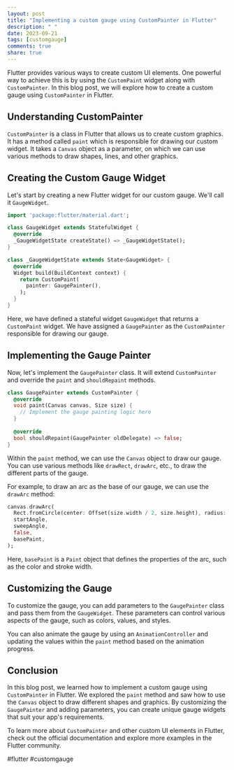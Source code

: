 ```yaml
---
layout: post
title: "Implementing a custom gauge using CustomPainter in Flutter"
description: " "
date: 2023-09-21
tags: [customgauge]
comments: true
share: true
---
```


Flutter provides various ways to create custom UI elements. One powerful way to achieve this is by using the `CustomPaint` widget along with `CustomPainter`. In this blog post, we will explore how to create a custom gauge using `CustomPainter` in Flutter.

## Understanding CustomPainter

`CustomPainter` is a class in Flutter that allows us to create custom graphics. It has a method called `paint` which is responsible for drawing our custom widget. It takes a `Canvas` object as a parameter, on which we can use various methods to draw shapes, lines, and other graphics.

## Creating the Custom Gauge Widget

Let's start by creating a new Flutter widget for our custom gauge. We'll call it `GaugeWidget`. 

```dart
import 'package:flutter/material.dart';

class GaugeWidget extends StatefulWidget {
  @override
  _GaugeWidgetState createState() => _GaugeWidgetState();
}

class _GaugeWidgetState extends State<GaugeWidget> {
  @override
  Widget build(BuildContext context) {
    return CustomPaint(
      painter: GaugePainter(),
    );
  }
}
```

Here, we have defined a stateful widget `GaugeWidget` that returns a `CustomPaint` widget. We have assigned a `GaugePainter` as the `CustomPainter` responsible for drawing our gauge.

## Implementing the Gauge Painter

Now, let's implement the `GaugePainter` class. It will extend `CustomPainter` and override the `paint` and `shouldRepaint` methods.

```dart
class GaugePainter extends CustomPainter {
  @override
  void paint(Canvas canvas, Size size) {
    // Implement the gauge painting logic here
  }
  
  @override
  bool shouldRepaint(GaugePainter oldDelegate) => false;
}
```

Within the `paint` method, we can use the `Canvas` object to draw our gauge. You can use various methods like `drawRect`, `drawArc`, etc., to draw the different parts of the gauge.

For example, to draw an arc as the base of our gauge, we can use the `drawArc` method:

```dart
canvas.drawArc(
  Rect.fromCircle(center: Offset(size.width / 2, size.height), radius: radius),
  startAngle,
  sweepAngle,
  false,
  basePaint,
);
```

Here, `basePaint` is a `Paint` object that defines the properties of the arc, such as the color and stroke width.

## Customizing the Gauge

To customize the gauge, you can add parameters to the `GaugePainter` class and pass them from the `GaugeWidget`. These parameters can control various aspects of the gauge, such as colors, values, and styles.

You can also animate the gauge by using an `AnimationController` and updating the values within the `paint` method based on the animation progress.

## Conclusion

In this blog post, we learned how to implement a custom gauge using `CustomPainter` in Flutter. We explored the `paint` method and saw how to use the `Canvas` object to draw different shapes and graphics. By customizing the `GaugePainter` and adding parameters, you can create unique gauge widgets that suit your app's requirements.

To learn more about `CustomPainter` and other custom UI elements in Flutter, check out the official documentation and explore more examples in the Flutter community.

#flutter #customgauge